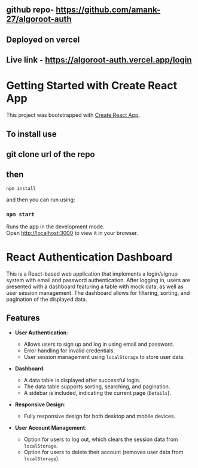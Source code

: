 ## github repo- https://github.com/amank-27/algoroot-auth

## Deployed on vercel

## Live link - https://algoroot-auth.vercel.app/login

# Getting Started with Create React App

This project was bootstrapped with [Create React App](https://github.com/facebook/create-react-app).

## To install use 

## git clone url of the repo

## then

`npm install`

and then you can run using:

### `npm start`

Runs the app in the development mode.\
Open [http://localhost:3000](http://localhost:3000) to view it in your browser.

# React Authentication Dashboard

This is a React-based web application that implements a login/signup system with email and password authentication. After logging in, users are presented with a dashboard featuring a table with mock data, as well as user session management. The dashboard allows for filtering, sorting, and pagination of the displayed data.

## Features

- **User Authentication**: 
  - Allows users to sign up and log in using email and password.
  - Error handling for invalid credentials.
  - User session management using `localStorage` to store user data.
  
- **Dashboard**:
  - A data table is displayed after successful login.
  - The data table supports sorting, searching, and pagination.
  - A sidebar is included, indicating the current page (`Details`).
  
- **Responsive Design**:
  - Fully responsive design for both desktop and mobile devices.

- **User Account Management**:
  - Option for users to log out, which clears the session data from `localStorage`.
  - Option for users to delete their account (removes user data from `localStorage`).